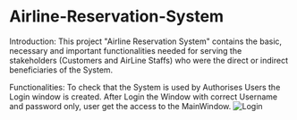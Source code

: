# Airline-Reservation-System
Introduction:
  This project "Airline Reservation System" contains the basic, necessary and important functionalities needed for serving the 
stakeholders (Customers and AirLine Staffs) who were the direct or indirect beneficiaries of the System.

Functionalities:
  To check that the System is used by Authorises Users the Login window is created. After Login the Window with correct Username 
and password only, user get the access to the MainWindow.
![Login](https://user-images.githubusercontent.com/118062460/205238786-b693c057-aeaa-4209-a9a9-3961fa55bcec.jpg)
